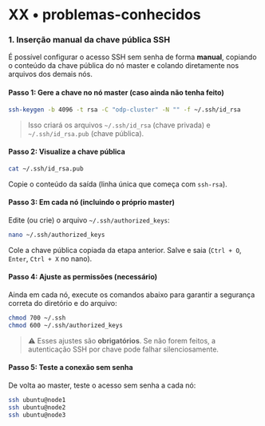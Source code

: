 # XX • problemas-conhecidos

### 1. Inserção manual da chave pública SSH

É possível configurar o acesso SSH sem senha de forma **manual**, copiando o conteúdo da chave pública do nó master e colando diretamente nos arquivos dos demais nós.

#### Passo 1: Gere a chave no nó master (caso ainda não tenha feito)

```bash
ssh-keygen -b 4096 -t rsa -C "odp-cluster" -N "" -f ~/.ssh/id_rsa
```

> Isso criará os arquivos `~/.ssh/id_rsa` (chave privada) e `~/.ssh/id_rsa.pub` (chave pública).

#### Passo 2: Visualize a chave pública

```bash
cat ~/.ssh/id_rsa.pub
```

Copie o conteúdo da saída (linha única que começa com `ssh-rsa`).

#### Passo 3: Em cada nó (incluindo o próprio master)

Edite (ou crie) o arquivo `~/.ssh/authorized_keys`:

```bash
nano ~/.ssh/authorized_keys
```

Cole a chave pública copiada da etapa anterior. Salve e saia (`Ctrl + O`, `Enter`, `Ctrl + X` no nano).

#### Passo 4: Ajuste as permissões (necessário)

Ainda em cada nó, execute os comandos abaixo para garantir a segurança correta do diretório e do arquivo:

```bash
chmod 700 ~/.ssh
chmod 600 ~/.ssh/authorized_keys
```

> ⚠️ Esses ajustes são **obrigatórios**. Se não forem feitos, a autenticação SSH por chave pode falhar silenciosamente.

#### Passo 5: Teste a conexão sem senha

De volta ao master, teste o acesso sem senha a cada nó:

```bash
ssh ubuntu@node1
ssh ubuntu@node2
ssh ubuntu@node3
```
